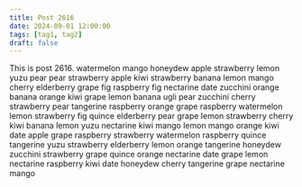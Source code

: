 ```yaml
---
title: Post 2616
date: 2024-09-01 12:00:00
tags: [tag1, tag2]
draft: false
---
```

This is post 2616.
watermelon
mango
honeydew
apple
strawberry
lemon
yuzu
pear
pear
strawberry
apple
kiwi
strawberry
banana
lemon
mango
cherry
elderberry
grape
fig
raspberry
fig
nectarine
date
zucchini
orange
banana
orange
kiwi
grape
lemon
banana
ugli
pear
zucchini
cherry
strawberry
pear
tangerine
raspberry
orange
grape
raspberry
watermelon
lemon
strawberry
fig
quince
elderberry
pear
grape
lemon
strawberry
cherry
kiwi
banana
lemon
yuzu
nectarine
kiwi
mango
lemon
mango
orange
kiwi
date
apple
grape
raspberry
strawberry
watermelon
raspberry
quince
tangerine
yuzu
strawberry
elderberry
lemon
orange
tangerine
honeydew
zucchini
strawberry
grape
quince
orange
nectarine
date
grape
lemon
nectarine
raspberry
kiwi
date
honeydew
cherry
tangerine
grape
nectarine
mango
